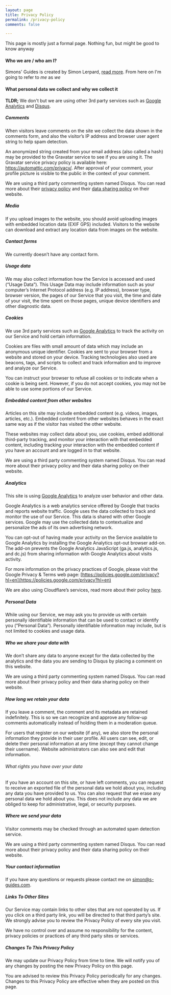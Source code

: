 ```yaml
---
layout: page
title: Privacy Policy
permalink: /privacy-policy
comments: false

---
```


This page is mostly just a formal page. Nothing fun, but might be good to know anyway <i class="far fa-smile-beam"></i>

#### Who we are / who am I?
Simons' Guides is created by Simon Lerpard, [read more](/about). From here on I'm going to refer to *me* as *we*

#### What personal data we collect and why we collect it
**TLDR;** We don't but we are using other 3rd party services such as [Google Analytics](https://analytics.google.com/) and [Disqus](https://disqus.com/).

##### Comments
When visitors leave comments on the site we collect the data shown in the comments form, and also the visitor’s IP address and browser user agent string to help spam detection.

An anonymized string created from your email address (also called a hash) may be provided to the Gravatar service to see if you are using it. The Gravatar service privacy policy is available here: https://automattic.com/privacy/. After approval of your comment, your profile picture is visible to the public in the context of your comment.

We are using a third party commenting system named Disqus. You can read more about their [privacy policy](https://help.disqus.com/terms-and-policies/disqus-privacy-policy) and their [data sharing policy](https://disqus.com/data-sharing-settings/) on their website.

##### Media
If you upload images to the website, you should avoid uploading images with embedded location data (EXIF GPS) included. Visitors to the website can download and extract any location data from images on the website.

##### Contact forms
We currently doesn’t have any contact form.

##### Usage data
We may also collect information how the Service is accessed and used (“Usage Data”). This Usage Data may include information such as your computer’s Internet Protocol address (e.g. IP address), browser type, browser version, the pages of our Service that you visit, the time and date of your visit, the time spent on those pages, unique device identifiers and other diagnostic data.

##### Cookies
We use 3rd party services such as [Google Analytics](https://analytics.google.com/) to track the activity on our Service and hold certain information.

Cookies are files with small amount of data which may include an anonymous unique identifier. Cookies are sent to your browser from a website and stored on your device. Tracking technologies also used are beacons, tags, and scripts to collect and track information and to improve and analyze our Service.

You can instruct your browser to refuse all cookies or to indicate when a cookie is being sent. However, if you do not accept cookies, you may not be able to use some portions of our Service.


##### Embedded content from other websites
Articles on this site may include embedded content (e.g. videos, images, articles, etc.). Embedded content from other websites behaves in the exact same way as if the visitor has visited the other website.

These websites may collect data about you, use cookies, embed additional third-party tracking, and monitor your interaction with that embedded content, including tracking your interaction with the embedded content if you have an account and are logged in to that website.

We are using a third party commenting system named Disqus. You can read more about their privacy policy and their data sharing policy on their website.

##### Analytics
This site is using [Google Analytics](https://analytics.google.com/) to analyze user behavior and other data.

Google Analytics is a web analytics service offered by Google that tracks and reports website traffic. Google uses the data collected to track and monitor the use of our Service. This data is shared with other Google services. Google may use the collected data to contextualize and personalize the ads of its own advertising network.

You can opt-out of having made your activity on the Service available to Google Analytics by installing the Google Analytics opt-out browser add-on. The add-on prevents the Google Analytics JavaScript (ga.js, analytics.js, and dc.js) from sharing information with Google Analytics about visits activity.

For more information on the privacy practices of Google, please visit the Google Privacy & Terms web page: [https://policies.google.com/privacy?hl=en](https://policies.google.com/privacy?hl=en)

We are also using Cloudflare’s services, read more about their policy [here](https://www.cloudflare.com/privacypolicy/).

##### Personal Data
While using our Service, we may ask you to provide us with certain personally identifiable information that can be used to contact or identify you (“Personal Data”). Personally identifiable information may include, but is not limited to cookies and usage data.

##### Who we share your data with
We don’t share any data to anyone except for the data collected by the analytics and the data you are sending to Disqus by placing a comment on this website.

We are using a third party commenting system named Disqus. You can read more about their privacy policy and their data sharing policy on their website.

##### How long we retain your data
If you leave a comment, the comment and its metadata are retained indefinitely. This is so we can recognize and approve any follow-up comments automatically instead of holding them in a moderation queue.

For users that register on our website (if any), we also store the personal information they provide in their user profile. All users can see, edit, or delete their personal information at any time (except they cannot change their username). Website administrators can also see and edit that information.

###### What rights you have over your data
If you have an account on this site, or have left comments, you can request to receive an exported file of the personal data we hold about you, including any data you have provided to us. You can also request that we erase any personal data we hold about you. This does not include any data we are obliged to keep for administrative, legal, or security purposes.

##### Where we send your data
Visitor comments may be checked through an automated spam detection service.

We are using a third party commenting system named Disqus. You can read more about their privacy policy and their data sharing policy on their website.

##### Your contact information
If you have any questions or requests please contact me on simon@s-guides.com.

##### Links To Other Sites
Our Service may contain links to other sites that are not operated by us. If you click on a third party link, you will be directed to that third party’s site. We strongly advise you to review the Privacy Policy of every site you visit.

We have no control over and assume no responsibility for the content, privacy policies or practices of any third party sites or services.

##### Changes To This Privacy Policy
We may update our Privacy Policy from time to time. We will notify you of any changes by posting the new Privacy Policy on this page.

You are advised to review this Privacy Policy periodically for any changes. Changes to this Privacy Policy are effective when they are posted on this page.
